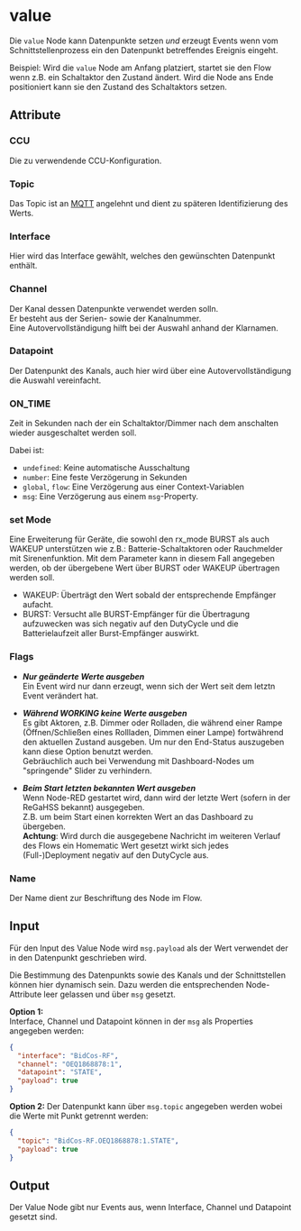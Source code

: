 # value

Die `value` Node kann Datenpunkte setzen _und_ erzeugt Events wenn vom Schnittstellenprozess ein den Datenpunkt
betreffendes Ereignis eingeht.

Beispiel: Wird die `value` Node am Anfang platziert, startet sie den Flow wenn z.B. ein Schaltaktor den Zustand ändert. Wird die Node ans Ende positioniert kann sie den Zustand des Schaltaktors setzen.


## Attribute

### CCU

Die zu verwendende CCU-Konfiguration.

### Topic

Das Topic ist an [MQTT](https://de.wikipedia.org/wiki/MQTT) angelehnt und dient zu späteren
Identifizierung des Werts.

### Interface

Hier wird das Interface gewählt, welches den gewünschten Datenpunkt enthält.

### Channel

Der Kanal dessen Datenpunkte verwendet werden solln.  
Er besteht aus der Serien- sowie der Kanalnummer.  
Eine Autovervollständigung hilft bei der Auswahl anhand der Klarnamen. 

### Datapoint

Der Datenpunkt des Kanals, auch hier wird über eine Autovervollständigung die Auswahl vereinfacht.

### ON_TIME

Zeit in Sekunden nach der ein Schaltaktor/Dimmer nach dem anschalten wieder ausgeschaltet werden soll.

Dabei ist:
* `undefined`: Keine automatische Ausschaltung
* `number`: Eine feste Verzögerung in Sekunden
* `global`, `flow`: Eine Verzögerung aus einer Context-Variablen
* `msg`: Eine Verzögerung aus einem `msg`-Property.

### set Mode

Eine Erweiterung für Geräte, die sowohl den rx_mode BURST als auch
WAKEUP unterstützen wie z.B.: Batterie-Schaltaktoren oder Rauchmelder mit Sirenenfunktion.
Mit dem Parameter kann in diesem Fall angegeben werden,
ob der übergebene Wert über BURST oder WAKEUP übertragen werden soll.

* WAKEUP: Überträgt den Wert sobald der entsprechende Empfänger aufacht.  
* BURST: Versucht alle BURST-Empfänger für die Übertragung aufzuwecken was sich 
  negativ auf den DutyCycle und die Batterielaufzeit aller Burst-Empfänger auswirkt.

### Flags

 * ***Nur geänderte Werte ausgeben***  
   Ein Event wird nur dann erzeugt, wenn sich der Wert seit dem letztn Event verändert hat.
   
 * ***Während WORKING keine Werte ausgeben***  
   Es gibt Aktoren, z.B. Dimmer oder Rolladen, die  während einer Rampe (Öffnen/Schließen eines Rollladen, Dimmen einer Lampe) 
   fortwährend den aktuellen Zustand ausgeben. Um nur den End-Status auszugeben kann diese Option benutzt werden.  
   Gebräuchlich auch bei Verwendung mit Dashboard-Nodes um "springende" Slider zu verhindern.
   
 * ***Beim Start letzten bekannten Wert ausgeben***  
   Wenn Node-RED gestartet wird, dann wird der letzte Wert (sofern in der ReGaHSS bekannt) ausgegeben.  
   Z.B. um beim Start einen korrekten Wert an das Dashboard zu übergeben.  
   **Achtung**: Wird durch die ausgegebene Nachricht im weiteren Verlauf des Flows ein Homematic Wert gesetzt wirkt sich
   jedes (Full-)Deployment negativ auf den DutyCycle aus.
 

### Name

Der Name dient zur Beschriftung des Node im Flow.

## Input

Für den Input des Value Node wird `msg.payload` als der Wert verwendet der in den Datenpunkt geschrieben wird.  

Die Bestimmung des Datenpunkts sowie des Kanals und der Schnittstellen können hier dynamisch 
sein. Dazu werden die entsprechenden Node-Attribute leer gelassen und über `msg` gesetzt.

**Option 1:**  
Interface, Channel und Datapoint können in der `msg` als Properties angegeben werden:

```json
{
  "interface": "BidCos-RF",
  "channel": "OEQ1868878:1",
  "datapoint": "STATE",
  "payload": true
}
```

**Option 2:**
Der Datenpunkt kann über `msg.topic` angegeben werden wobei die Werte mit Punkt getrennt werden:
```json
{
  "topic": "BidCos-RF.OEQ1868878:1.STATE",
  "payload": true
}
```

## Output

Der Value Node gibt nur Events aus, wenn Interface, Channel und Datapoint gesetzt sind. 